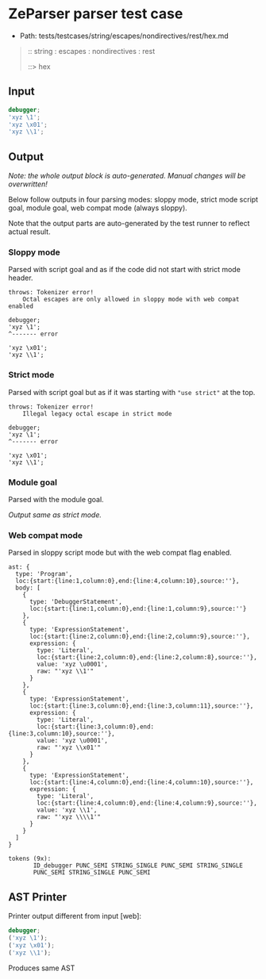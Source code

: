 # ZeParser parser test case

- Path: tests/testcases/string/escapes/nondirectives/rest/hex.md

> :: string : escapes : nondirectives : rest
>
> ::> hex

## Input

`````js
debugger;
'xyz \1';
'xyz \x01';
'xyz \\1';
`````

## Output

_Note: the whole output block is auto-generated. Manual changes will be overwritten!_

Below follow outputs in four parsing modes: sloppy mode, strict mode script goal, module goal, web compat mode (always sloppy).

Note that the output parts are auto-generated by the test runner to reflect actual result.

### Sloppy mode

Parsed with script goal and as if the code did not start with strict mode header.

`````
throws: Tokenizer error!
    Octal escapes are only allowed in sloppy mode with web compat enabled

debugger;
'xyz \1';
^------- error

'xyz \x01';
'xyz \\1';
`````

### Strict mode

Parsed with script goal but as if it was starting with `"use strict"` at the top.

`````
throws: Tokenizer error!
    Illegal legacy octal escape in strict mode

debugger;
'xyz \1';
^------- error

'xyz \x01';
'xyz \\1';
`````


### Module goal

Parsed with the module goal.

_Output same as strict mode._

### Web compat mode

Parsed in sloppy script mode but with the web compat flag enabled.

`````
ast: {
  type: 'Program',
  loc:{start:{line:1,column:0},end:{line:4,column:10},source:''},
  body: [
    {
      type: 'DebuggerStatement',
      loc:{start:{line:1,column:0},end:{line:1,column:9},source:''}
    },
    {
      type: 'ExpressionStatement',
      loc:{start:{line:2,column:0},end:{line:2,column:9},source:''},
      expression: {
        type: 'Literal',
        loc:{start:{line:2,column:0},end:{line:2,column:8},source:''},
        value: 'xyz \u0001',
        raw: "'xyz \\1'"
      }
    },
    {
      type: 'ExpressionStatement',
      loc:{start:{line:3,column:0},end:{line:3,column:11},source:''},
      expression: {
        type: 'Literal',
        loc:{start:{line:3,column:0},end:{line:3,column:10},source:''},
        value: 'xyz \u0001',
        raw: "'xyz \\x01'"
      }
    },
    {
      type: 'ExpressionStatement',
      loc:{start:{line:4,column:0},end:{line:4,column:10},source:''},
      expression: {
        type: 'Literal',
        loc:{start:{line:4,column:0},end:{line:4,column:9},source:''},
        value: 'xyz \\1',
        raw: "'xyz \\\\1'"
      }
    }
  ]
}

tokens (9x):
       ID_debugger PUNC_SEMI STRING_SINGLE PUNC_SEMI STRING_SINGLE
       PUNC_SEMI STRING_SINGLE PUNC_SEMI
`````


## AST Printer

Printer output different from input [web]:

````js
debugger;
('xyz \1');
('xyz \x01');
('xyz \\1');
````

Produces same AST
